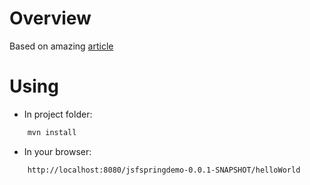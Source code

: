 # Overview

Based on amazing [article](http://papweb.wordpress.com/2011/07/29/spring-mvc-3-jsf-2-with-maven-2-and-tomcat/)<br/>

# Using

* In project folder:<br/>
```xml
    mvn install
```
* In your browser:<br/>
```xml
	http://localhost:8080/jsfspringdemo-0.0.1-SNAPSHOT/helloWorld
```
